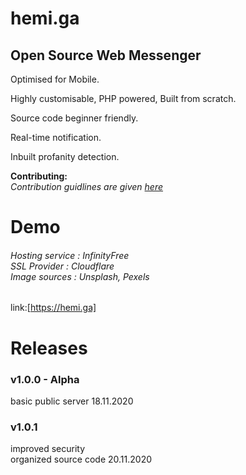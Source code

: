 # hemi.ga 

<h2>Open Source Web Messenger</h2> 

Optimised for Mobile.

Highly customisable, PHP powered, Built from scratch. 

Source code beginner friendly. 

Real-time notification.

Inbuilt profanity detection.

**Contributing:** <br>
*Contribution guidlines are given [here](https://github.com/stringtherapy/hemi/blob/main/CONTRIBUTING.md)* <br>

# Demo
<h6>
<i>
 Hosting service : InfinityFree <br>
 SSL Provider    : Cloudflare <br>
 Image sources   : Unsplash, Pexels </i>
</h6>

link:[https://hemi.ga]
</br>

# Releases 
<h3>v1.0.0 - Alpha</h3> 
basic public server
18.11.2020<br>

<h3>v1.0.1</h3>
improved security<br> 
organized source code
20.11.2020
